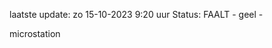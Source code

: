 laatste update: 
zo 15-10-2023  9:20   uur 
Status: FAALT - geel - 
<div class="service Y">microstation</div>